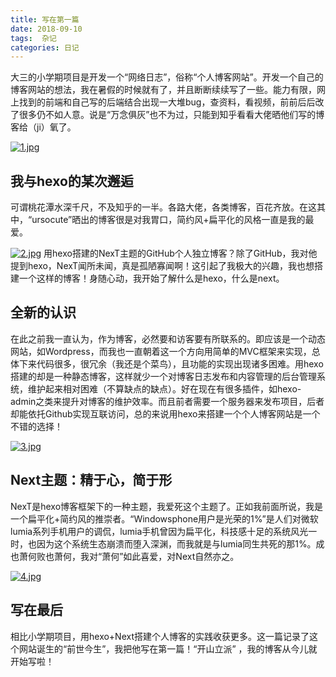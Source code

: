 ```yaml
---
title: 写在第一篇
date: 2018-09-10
tags:  杂记
categories: 日记 
---
```


大三的小学期项目是开发一个“网络日志”，俗称“个人博客网站”。开发一个自己的博客网站的想法，我在暑假的时候就有了，并且断断续续写了一些。能力有限，网上找到的前端和自己写的后端结合出现一大堆bug，查资料，看视频，前前后后改了很多仍不如人意。说是“万念俱灰”也不为过，只能到知乎看看大佬晒他们写的博客给（ji）氧了。

<!-- more -->

[![1.jpg](https://i.loli.net/2019/06/09/5cfcacf46e34727612.jpg)](https://i.loli.net/2019/06/09/5cfcacf46e34727612.jpg)

## 我与hexo的某次邂逅
可谓桃花潭水深千尺，不及知乎的一半。各路大佬，各类博客，百花齐放。在这其中，“ursocute”晒出的博客很是对我胃口，简约风+扁平化的风格一直是我的最爱。

[![2.jpg](https://i.loli.net/2019/06/09/5cfcacf8961b616904.jpg)](https://i.loli.net/2019/06/09/5cfcacf8961b616904.jpg)
用hexo搭建的NexT主题的GitHub个人独立博客？除了GitHub，我对他提到hexo，NexT闻所未闻，真是孤陋寡闻啊！这引起了我极大的兴趣，我也想搭建一个这样的博客！身随心动，我开始了解什么是hexo，什么是next。


## 全新的认识
在此之前我一直认为，作为博客，必然要和访客要有所联系的。即应该是一个动态网站，如Wordpress，而我也一直朝着这一个方向用简单的MVC框架来实现，总体下来代码很多，很冗余（我还是个菜鸟），且功能的实现出现诸多困难。用hexo搭建的却是一种静态博客，这样就少一个对博客日志发布和内容管理的后台管理系统，维护起来相对困难（不算缺点的缺点）。好在现在有很多插件，如hexo-admin之类来提升对博客的维护效率。而且前者需要一个服务器来发布项目，后者却能依托Github实现互联访问，总的来说用hexo来搭建一个个人博客网站是一个不错的选择！

[![3.jpg](https://i.loli.net/2019/06/09/5cfcacfcb9dd844464.jpg)](https://i.loli.net/2019/06/09/5cfcacfcb9dd844464.jpg)


## Next主题：精于心，简于形
NexT是hexo博客框架下的一种主题，我爱死这个主题了。正如我前面所说，我是一个扁平化+简约风的推崇者。“Windowsphone用户是光荣的1%”是人们对微软lumia系列手机用户的调侃，lumia手机曾因为扁平化，科技感十足的系统风光一时，也因为这个系统生态崩溃而堕入深渊，而我就是与lumia同生共死的那1%。成也萧何败也萧何，我对“萧何”如此喜爱，对Next自然亦之。

[![4.jpg](https://i.loli.net/2019/06/09/5cfcacf89830464553.jpg)](https://i.loli.net/2019/06/09/5cfcacf89830464553.jpg)


## 写在最后
相比小学期项目，用hexo+Next搭建个人博客的实践收获更多。这一篇记录了这个网站诞生的“前世今生”，我把他写在第一篇！“开山立派” ，我的博客从今儿就开始写啦！